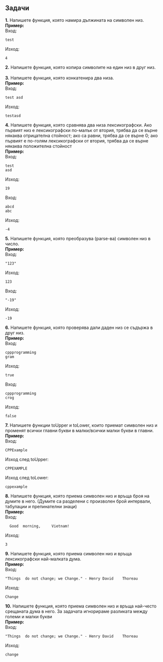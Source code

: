 ## Задачи
**1.** Напишете функция, която намира дължината на символен низ.
</br>
**Пример:**
</br>
Вход:
```
test
```
Изход:
```
4
```
**2.** Напишете функция, която копира символите на един низ в друг низ. </br></br>
**3.** Напишете функция, която конкатенира два низа.
</br>
**Пример:**
</br>
Вход:
```
test asd
```
Изход:
```
testasd
```
**4.** Напишете функция, която сравнява два низа лексикографски. Ако първият низ е лексикографски по-малък от втория, трябва да се върне някаква отрицателна стойност; ако са равни,
трябва да се върне 0; ако първият е по-голям лексикографски от втория, трябва да се върне някаква положителна стойност
</br>
**Пример:**
</br>
Вход:
```
test
asd
```
Изход:
```
19
```
Вход:
```
abcd
abc
```
Изход:
```
-4
```
**5.** Напишете функция, която преобразува (parse-ва) символен низ в число.
</br>
**Пример:**
</br>
Вход:
```
"123"
```
Изход:
```
123
```
Вход:
```
"-19"
```
Изход:
```
-19
```
**6.** Напишете функция, която проверява дали даден низ се съдържа в друг низ.
</br>
**Пример:**
</br>
Вход:
```
cppprogramming
gram
```
Изход:
```
true
```
Вход:
```
cppprogramming
crog
```
Изход:
```
false
```
**7.** Напишете функции toUpper и toLower, които приемат символен низ и променят всички главни букви в малки/всички малки букви в главни.
</br>
**Пример:**
</br>
Вход:
```
CPPExample
```
Изход след toUpper:
```
CPPEXAMPLE
```
Изход след toLower:
```
cppexample
```
**8.** Напишете функция, която приема символен низ и връща броя на думите в него. (Думите са разделени с произволен брой интервали, табулации и препинателни знаци)
</br>
**Пример:**
</br>
Вход:
```
  Good  morning,     Vietnam!
```
Изход:
```
3
```
**9.** Напишете функция, която приема символен низ и връща лексикографски най-малката дума.
</br>
**Пример:**
</br>
Вход:
```
"Things  do not change; we Change." - Henry David    Thoreau
```
Изход:
```
Change
```
**10.** Напишете функция, която приема символен низ и връща най-често срещаната дума в него. За задачата игнорираме разликата между големи и малки букви
</br>
**Пример:**
</br>
Вход:
```
"Things  do not change; we Change." - Henry David    Thoreau
```
Изход:
```
change
```
